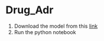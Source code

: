 # Drug_Adr
1. Download the model from this [link](https://drive.google.com/file/d/1y0CDvZKKbLiWjGet2axdIosHpyNycC2u/view?usp=drive_link](https://drive.google.com/file/d/1y0CDvZKKbLiWjGet2axdIosHpyNycC2u/view?usp=sharing)https://drive.google.com/file/d/1y0CDvZKKbLiWjGet2axdIosHpyNycC2u/view?usp=sharing)
2. Run the python notebook
